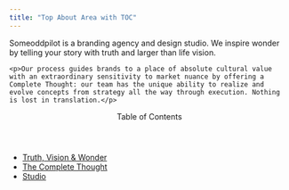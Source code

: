 ```yaml
---
title: "Top About Area with TOC"
---
```

<div class="contained-smaller">
  <div class="center-block chapter-copy">
    <p class="drop-cap">Someoddpilot is a branding agency and design studio. We inspire wonder by telling your story with truth and larger than life vision. </p>

    <p>Our process guides brands to a place of absolute cultural value with an extraordinary sensitivity to market nuance by offering a Complete Thought: our team has the unique ability to realize and evolve concepts from strategy all the way through execution. Nothing is lost in translation.</p>
  </div>
</div>
<div class="toc center-align">
  <header class="toc-header">Table of Contents</header>
  <ul class="toc-list left-align">
    <a href="#truth-vision-wonder" class="toc-link" du-smooth-scroll duration="1500">
      <li class="toc-item">
        Truth, Vision &amp; Wonder
      </li>
    </a>
    <a href="#the-complete-thought" class="toc-link" du-smooth-scroll duration="3000">
      <li class="toc-item">
        The Complete Thought
      </li>
    </a>
    <a href="#studio" class="toc-link" du-smooth-scroll duration="4500">
      <li class="toc-item">
        Studio
      </li>
    </a>
  </ul>
</div>
<div player class="video-wrapper" location="work/cat/cat-flag"></div>
